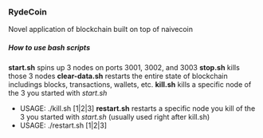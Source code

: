 ### RydeCoin
Novel application of blockchain built on top of naivecoin

##### How to use bash scripts
__start.sh__ spins up 3 nodes on ports 3001, 3002, and 3003
__stop.sh__ kills those 3 nodes
__clear-data.sh__ restarts the entire state of blockchain includings blocks, transactions, wallets, etc.
__kill.sh__ kills a specific node of the 3 you started with _start.sh_
- USAGE: ./kill.sh [1|2|3]
__restart.sh__ restarts a specific node you kill of the 3 you started with _start.sh_ (usually used right after kill.sh)
- USAGE: ./restart.sh [1|2|3]
